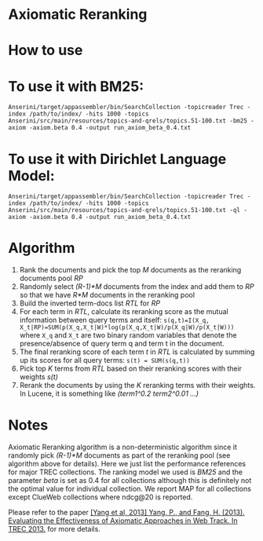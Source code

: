 # Axiomatic Reranking
How to use
==========

To use it with BM25:
==========
```
Anserini/target/appassembler/bin/SearchCollection -topicreader Trec -index /path/to/index/ -hits 1000 -topics Anserini/src/main/resources/topics-and-qrels/topics.51-100.txt -bm25 -axiom -axiom.beta 0.4 -output run_axiom_beta_0.4.txt
```

To use it with Dirichlet Language Model:
==========
```
Anserini/target/appassembler/bin/SearchCollection -topicreader Trec -index /path/to/index/ -hits 1000 -topics Anserini/src/main/resources/topics-and-qrels/topics.51-100.txt -ql -axiom -axiom.beta 0.4 -output run_axiom_beta_0.4.txt
```

Algorithm
==========
1. Rank the documents and pick the top _M_ documents as the reranking documents pool _RP_
2. Randomly select _(R-1)*M_ documents from the index and add them to _RP_ so that we have _R*M_ documents in the reranking pool
3. Build the inverted term-docs list _RTL_ for _RP_
4. For each term in _RTL_, calculate its reranking score as the mutual information between query terms and itself: ```s(q,t)=I(X_q, X_t|RP)=SUM(p(X_q,X_t|W)*log(p(X_q,X_t|W)/p(X_q|W)/p(X_t|W)))``` where `X_q` and `X_t` are two binary random variables that denote the presence/absence of query term q and term t in the document.
5. The final reranking score of each term _t_ in _RTL_ is calculated by summing up its scores for all query terms: ```s(t) = SUM(s(q,t))```
6. Pick top _K_ terms from _RTL_ based on their reranking scores with their weights _s(t)_
7. Rerank the documents by using the _K_ reranking terms with their weights. In Lucene, it is something like _(term1^0.2 term2^0.01 ...)_

Notes
==========
Axiomatic Reranking algorithm is a non-deterministic algorithm since it randomly pick _(R-1)*M_ documents as part of the reranking pool (see algorithm above for details). Here we just list the performance references for major TREC collections. The ranking model we used is _BM25_ and the parameter _beta_ is set as 0.4 for all collections although this is definitely not the optimal value for individual collection. We report MAP for all collections except ClueWeb collections where ndcg@20 is reported.


Please refer to the paper [[Yang et al, 2013] Yang, P., and Fang, H. (2013). Evaluating the Effectiveness of Axiomatic Approaches in Web Track. In TREC 2013.](https://trec.nist.gov/pubs/trec22/papers/udel_fang-web.pdf) for more details.

